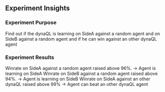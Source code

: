 
## Experiment Insights

### Experiment Purpose
Find out if the dynaQL is learning on SideA against a random agent and on SideB  against a random agent and if he can win against an other dynaQL agent

### Experiment Results
Winrate on SideA against a random agent raised above 96%. -> Agent is learning on SideA
Winrate on SideB against a random agent raised above 94%. -> Agent is learning on SideB
Winrate on SideA against an other dynaQL raised above 99% -> Agent can beat an other dynaQL agent